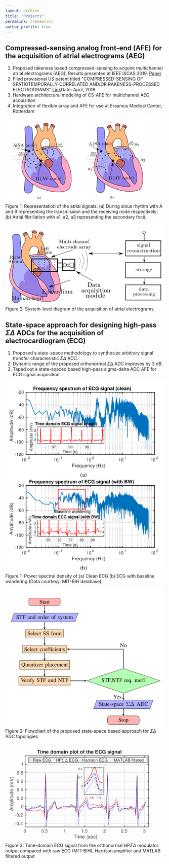 ```yaml
---
layout: archive
title: "Projects"
permalink: /research/
author_profile: true
---
```


## Compressed-sensing analog front-end (AFE) for the acquisition of atrial electrograms (AEG)

1. Proposed rakeness based compressed-sensing to acquire multichannel atrial electrograms (AEG); Results presented at IEEE ISCAS 2019. [Paper](https://ieeexplore.ieee.org/document/8702398)
2. Filed provisional US patent titled "COMPRESSED-SENSING OF SPATIOTEMPORALLY-CORRELATED AND/OR RAKENESS-PROCESSED ELECTROGRAMS" [Link](https://patents.justia.com/inventor/samprajani-rout)Date: April, 2019. 
3. Hardware architectural modeling of CS-AFE for multichannel AEG acquisition
4. Integration of flexible array and AFE for use at Erasmus Medical Center, Rotterdam 

![alt text](/images/wavefront_SR_AF.png)<br/> 
Figure 1: Representation of the atrial signals: (a) During sinus rhythm with A and B representing the transmission and the receiving node respectively; (b) Atrial fibrillation with a1, a2, a3 representing the secondary focii. 



![alt text](/images/system_diagram_AEG.png)<br/> 
Figure 2: System-level diagram of the acquisition of atrial electrograms.


## State-space approach for designing high-pass $\Sigma\Delta$ ADCs for the acquisition of electrocardiogram (ECG)

1. Proposed a state-space methodology to synthesize arbitrary signal transfer characteristic $\Sigma$$\Delta$ ADC.
2. Dynamic range of the proposed orthonormal $\Sigma$$\Delta$ ADC improves by 3 dB.
3. Taped out a state-spaced based high-pass sigma-delta ADC AFE for ECG signal acquisition.

![alt text](/images/baseline_wandering_ECG.png)<br/> 
Figure 1: Power spectral density of (a) Clean ECG (b) ECG with baseline wandering (Data courtesy: MIT-BIH database)


![alt text](/images/proposed_method_HPSDADC.png)<br/> 
Figure 2: Flowchart of the proposed state-space based approach for $\Sigma$$\Delta$ ADC topologies


![alt text](/images/reduced_baseline.png)<br/> 
Figure 3: Time-domain ECG signal from the orthonormal HP$\Sigma$$\Delta$ modulator output compared with raw ECG (MIT-BIH), Harrison
amplifier and MATLAB filtered output
